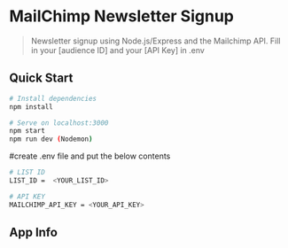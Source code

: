 # MailChimp Newsletter Signup

> Newsletter signup using Node.js/Express and the Mailchimp API. Fill in your [audience ID] and your [API Key] in .env

## Quick Start

```bash
# Install dependencies
npm install

# Serve on localhost:3000
npm start
npm run dev (Nodemon)
```

#create .env file and put the below contents

```bash
# LIST ID
LIST_ID =  <YOUR_LIST_ID>

# API KEY
MAILCHIMP_API_KEY = <YOUR_API_KEY>
```

## App Info
